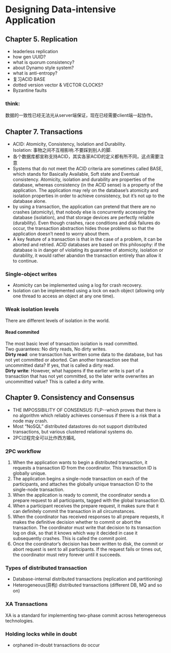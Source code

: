 # Designing Data-intensive Application  
## Chapter 5. Replication  
- leaderless replication
- how gen UUID?
- what is quorum consistency?
- about Dynamo style system?
- what is anti-entropy?
- 复习ACID BASE
- dotted version vector & VECTOR CLOCKS?
- Byzantine faults

### think:  
数据的一致性已经无法光从server端保证，现在已经需要client端一起协作。

## Chapter 7. Transactions  
- ACID: Atomicity, Consistency, Isolation and Durability.  
Isolation: 事物之间不互相影响.不要踩到别人的脚.
- 各个数据库都宣称支持ACID，其实各家ACID的定义都有所不同，这点需要注意
- Systems that do not meet the ACID criteria are sometimes called BASE, which stands for Basically Available, Soft state and Eventual consistency.
Atomicity, isolation and durability are properties of the database, whereas consistency (in the ACID sense) is a property of the application. The application may rely on the database’s atomicity and isolation properties in order to achieve consistency, but it’s not up to the database alone.
- by using a transaction, the application can pretend that there are no crashes (atomicity), that nobody else is concurrently accessing the database (isolation), and that storage devices are perfectly reliable (durability). Even though crashes, race conditions and disk failures do occur, the transaction abstraction hides those problems so that the application doesn’t need to worry about them.  
- A key feature of a transaction is that in the case of a problem, it can be aborted and retried. ACID databases are based on this philosophy: if the database is in danger of violating its guarantee of atomicity, isolation or durability, it would rather abandon the transaction entirely than allow it to continue. 

### Single-object writes  
- Atomicity can be implemented using a log for crash recovery.
- Isolation can be implemented using a lock on each object (allowing only one thread to access an object at any one time).

### Weak isolation levels  
There are different levels of isolation in the world.
#### Read commited  
The most basic level of transaction isolation is read committed.  
Two guarantees: No dirty reads, No dirty writes.  
**Dirty read**: one transaction has written some data to the database, but has not yet committed or aborted. Can another transaction see that uncommitted data? If yes, that is called a dirty read.  
**Dirty write**: However, what happens if the earlier write is part of a transaction that has not yet committed, so the later write overwrites an uncommitted value? This is called a dirty write.  


## Chapter 9. Consistency and Consensus  
- THE IMPOSSIBILITY OF CONSENSUS: FLP--which proves that there is no algorithm which reliably achieves consensus if there is a risk that a node may crash.
- Most “NoSQL” distributed datastores do not support distributed transactions, but various clustered relational systems do.  
- 2PC过程完全可以比作西方婚礼  

### 2PC workflow  
1. When the application wants to begin a distributed transaction, it requests a transaction ID from the coordinator. This transaction ID is globally unique.
2. The application begins a single-node transaction on each of the participants, and attaches the globally unique transaction ID to the single-node transaction.
3. When the application is ready to commit, the coordinator sends a prepare request to all participants, tagged with the global transaction ID.
4. When a participant receives the prepare request, it makes sure that it can definitely commit the transaction in all circumstances.
5. When the coordinator has received responses to all prepare requests, it makes the definitive decision whether to commit or abort the transaction. The coordinator must write that decision to its transaction log on disk, so that it knows which way it decided in case it subsequently crashes. This is called the commit point.
6. Once the coordinator’s decision has been written to disk, the commit or abort request is sent to all participants. If the request fails or times out, the coordinator must retry forever until it succeeds. 

### Types of distributed transaction  

- Database-internal distributed transactions (replication and partitioning)  
- Heterogeneous(异构) distributed transactions (different DB, MQ and so on)  

### XA Transactions  
XA is a standard for implementing two-phase commit across heterogeneous technologies.  

### Holding locks while in doubt  
- orphaned in-doubt transactions do occur  
